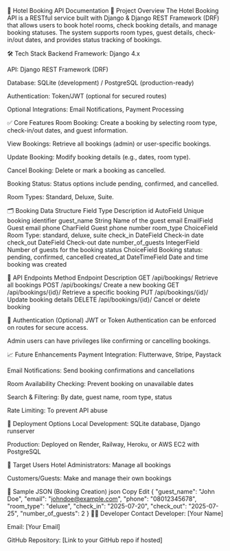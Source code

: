 📘 Hotel Booking API Documentation
📌 Project Overview
The Hotel Booking API is a RESTful service built with Django & Django REST Framework (DRF) that allows users to book hotel rooms, check booking details, and manage booking statuses. The system supports room types, guest details, check-in/out dates, and provides status tracking of bookings.

🛠️ Tech Stack
Backend Framework: Django 4.x

API: Django REST Framework (DRF)

Database: SQLite (development) / PostgreSQL (production-ready)

Authentication: Token/JWT (optional for secured routes)

Optional Integrations: Email Notifications, Payment Processing

✅ Core Features
Room Booking: Create a booking by selecting room type, check-in/out dates, and guest information.

View Bookings: Retrieve all bookings (admin) or user-specific bookings.

Update Booking: Modify booking details (e.g., dates, room type).

Cancel Booking: Delete or mark a booking as cancelled.

Booking Status: Status options include pending, confirmed, and cancelled.

Room Types: Standard, Deluxe, Suite.

🗂️ Booking Data Structure
Field	Type	Description
id	AutoField	Unique booking identifier
guest_name	String	Name of the guest
email	EmailField	Guest email
phone	CharField	Guest phone number
room_type	ChoiceField	Room Type: standard, deluxe, suite
check_in	DateField	Check-in date
check_out	DateField	Check-out date
number_of_guests	IntegerField	Number of guests for the booking
status	ChoiceField	Booking status: pending, confirmed, cancelled
created_at	DateTimeField	Date and time booking was created

📌 API Endpoints
Method	Endpoint	Description
GET	/api/bookings/	Retrieve all bookings
POST	/api/bookings/	Create a new booking
GET	/api/bookings/{id}/	Retrieve a specific booking
PUT	/api/bookings/{id}/	Update booking details
DELETE	/api/bookings/{id}/	Cancel or delete booking

🔐 Authentication (Optional)
JWT or Token Authentication can be enforced on routes for secure access.

Admin users can have privileges like confirming or cancelling bookings.

📈 Future Enhancements
Payment Integration: Flutterwave, Stripe, Paystack

Email Notifications: Send booking confirmations and cancellations

Room Availability Checking: Prevent booking on unavailable dates

Search & Filtering: By date, guest name, room type, status

Rate Limiting: To prevent API abuse

🚀 Deployment Options
Local Development: SQLite database, Django runserver

Production: Deployed on Render, Railway, Heroku, or AWS EC2 with PostgreSQL

🤝 Target Users
Hotel Administrators: Manage all bookings

Customers/Guests: Make and manage their own bookings

🧩 Sample JSON (Booking Creation)
json
Copy
Edit
{
    "guest_name": "John Doe",
    "email": "johndoe@example.com",
    "phone": "08012345678",
    "room_type": "deluxe",
    "check_in": "2025-07-20",
    "check_out": "2025-07-25",
    "number_of_guests": 2
}
🧑‍💻 Developer Contact
Developer: [Your Name]

Email: [Your Email]

GitHub Repository: [Link to your GitHub repo if hosted]